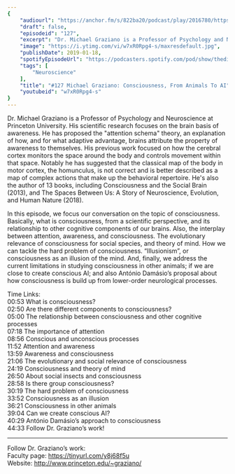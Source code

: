 ```yaml
---
{
	"audiourl": "https://anchor.fm/s/822ba20/podcast/play/2016780/https%3A%2F%2Fd3ctxlq1ktw2nl.cloudfront.net%2Fproduction%2F2019-0-1%2F7778197-44100-2-aeb0905f3ddcb.m4a",
	"draft": false,
	"episodeid": "127",
	"excerpt": "Dr. Michael Graziano is a Professor of Psychology and Neuroscience at Princeton University. His scientific research focuses on the brain basis of awareness. He has proposed the \"attention schema\" theory, an explanation of how, and for what adaptive advantage, brains attribute the property of awareness to themselves. His previous work focused on how the cerebral cortex monitors the space around the body and controls movement within that space. Notably he has suggested that the classical map of the body in motor cortex, the homunculus, is not correct and is better described as a map of complex actions that make up the behavioral repertoire. He's also the author of 13 books, including Consciousness and the Social Brain (2013), and The Spaces Between Us: A Story of Neuroscience, Evolution, and Human Nature (2018).",
	"image": "https://i.ytimg.com/vi/w7xR0Rpg4-s/maxresdefault.jpg",
	"publishDate": 2019-01-18,
	"spotifyEpisodeUrl": "https://podcasters.spotify.com/pod/show/thedissenter/episodes/127-Michael-Graziano-Consciousness--From-Animals-To-AI-e2s22c",
	"tags": [
		"Neuroscience"
	],
	"title": "#127 Michael Graziano: Consciousness, From Animals To AI",
	"youtubeid": "w7xR0Rpg4-s"
}
---
```

Dr. Michael Graziano is a Professor of Psychology and Neuroscience at Princeton University. His scientific research focuses on the brain basis of awareness. He has proposed the "attention schema" theory, an explanation of how, and for what adaptive advantage, brains attribute the property of awareness to themselves. His previous work focused on how the cerebral cortex monitors the space around the body and controls movement within that space. Notably he has suggested that the classical map of the body in motor cortex, the homunculus, is not correct and is better described as a map of complex actions that make up the behavioral repertoire. He's also the author of 13 books, including Consciousness and the Social Brain (2013), and The Spaces Between Us: A Story of Neuroscience, Evolution, and Human Nature (2018).

In this episode, we focus our conversation on the topic of consciousness. Basically, what is consciousness, from a scientific perspective, and its relationship to other cognitive components of our brains. Also, the interplay between attention, awareness, and consciousness. The evolutionary relevance of consciousness for social species, and theory of mind. How we can tackle the hard problem of consciousness. “Illusionism”, or consciousness as an illusion of the mind. And, finally, we address the current limitations in studying consciousness in other animals; if we are close to create conscious AI; and also António Damásio’s proposal about how consciousness is build up from lower-order neurological processes.

Time Links:  
<time>00:53</time> What is consciousness?  
<time>02:50</time> Are there different components to consciousness?                     
<time>05:00</time> The relationship between consciousness and other cognitive processes                     
<time>07:18</time> The importance of attention              
<time>08:56</time> Conscious and unconscious processes       
<time>11:52</time> Attention and awareness      
<time>13:59</time> Awareness and consciousness  
<time>21:06</time> The evolutionary and social relevance of consciousness  
<time>24:19</time> Consciousness and theory of mind  
<time>26:50</time> About social insects and consciousness  
<time>28:58</time> Is there group consciousness?  
<time>30:19</time> The hard problem of consciousness  
<time>33:52</time> Consciousness as an illusion  
<time>36:21</time> Consciousness in other animals  
<time>39:04</time> Can we create conscious AI?  
<time>40:29</time> António Damásio’s approach to consciousness  
<time>44:33</time> Follow Dr. Graziano’s work!    

---

Follow Dr. Graziano’s work:  
Faculty page: https://tinyurl.com/y8j68f5u  
Website: http://www.princeton.edu/~graziano/
